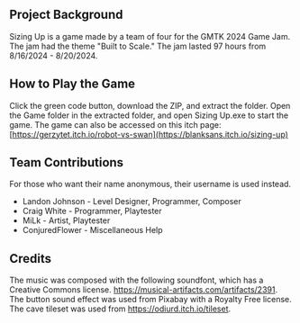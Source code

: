 ## Project Background
Sizing Up is a game made by a team of four for the GMTK 2024 Game Jam. 
The jam had the theme "Built to Scale."
The jam lasted 97 hours from 8/16/2024 - 8/20/2024.

## How to Play the Game
Click the green code button, download the ZIP, and extract the folder.
Open the Game folder in the extracted folder, and open Sizing Up.exe to start the game. 
The game can also be accessed on this itch page: [https://gerzytet.itch.io/robot-vs-swan](https://blanksans.itch.io/sizing-up)

## Team Contributions
For those who want their name anonymous, their username is used instead.
- Landon Johnson - Level Designer, Programmer, Composer
- Craig White - Programmer, Playtester
- MiLk - Artist, Playtester
- ConjuredFlower - Miscellaneous Help

## Credits
The music was composed with the following soundfont, which has a Creative Commons license. https://musical-artifacts.com/artifacts/2391.
The button sound effect was used from Pixabay with a Royalty Free license.
The cave tileset was used from https://odiurd.itch.io/tileset.
